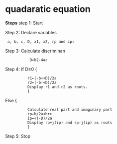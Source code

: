 # quadaratic equation

  **Steps**
step 1: Start
  
Step 2: Declare variables 

     a, b, c, D, x1, x2, rp and ip;

Step 3: Calculate discriminan   
               
               D←b2-4ac

Step 4: If D≥0 {
              
              r1←(-b+√D)/2a
              r2←(-b-√D)/2a 
              Display r1 and r2 as roots.
              }
  Else    {
              
              Calculate real part and imaginary part
              rp←b/2a<br>
              ip←√(-D)/2a
              Display rp+j(ip) and rp-j(ip) as roots
              }
  Step 5: Stop     
 
